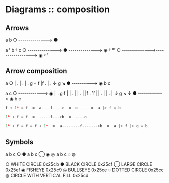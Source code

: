 # Diagrams :: composition

## Arrows

a                 b
○ --------------> ●

a       ᶠ         b        ᵍ        c
○ --------------> ● --------------> ◉
                 ᵍ °ᶠ
○ -------------->-----------------> ◉
                 ᵍ˙ᶠ

## Arrow composition

a
○
| .
|   .
|     . g ∘ f
|f      .
|         .
↓     g     ↘
● ----------> ◉
b             c


a               c
○ ------------> ◉
| . g∙f         |
|   .           |
|     .         |
|f      .     1ᶜ|
|         .     |
|           .   |
↓      g      ↘ ↓
● ------------> ◉
b               c


```js
f ∘ 1ᵃ = f  ≡  a----f---->  ≡  o----  ≡  a |> f = b

1ᵇ ∘ f = f  ≡  -----f--->b  ≡  ----o

1ᵇ ∘ f = f = f ∘ 1ᵃ  ≡  a--------f------->b  ≡  a |> f |> g = b
```



## Symbols

a b c
○ ●
a b c
◯ ◉ ◎
a b c
◌ ◍


○ WHITE CIRCLE 0x25cb
● BLACK CIRCLE 0x25cf
◯ LARGE CIRCLE 0x25ef
◉ FISHEYE 0x25c9
◎ BULLSEYE 0x25ce
◌ DOTTED CIRCLE 0x25cc
◍ CIRCLE WITH VERTICAL FILL 0x25cd
